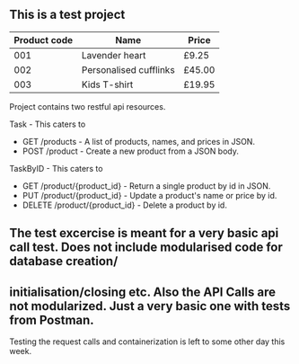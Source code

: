 ## This is a test project
| Product code  | Name  |  Price |
|---|---|---|
|  001 |  Lavender heart | £9.25  |
|  002 |  Personalised cufflinks | £45.00  |
|  003 |  Kids T-shirt | £19.95 |


Project contains two restful  api resources.

Task - This caters to 

* GET /products - A list of products, names, and prices in JSON.
* POST /product - Create a new product from a JSON body.

TaskByID - This caters to

* GET /product/{product_id} - Return a single product by id in JSON.
* PUT /product/{product_id} - Update a product's name or price by id.
* DELETE /product/{product_id} - Delete a product by id.

## The test excercise is meant for a very basic api call test. Does not include modularised code for database creation/
## initialisation/closing etc. Also the API Calls are not modularized. Just a very basic one with tests from Postman.

Testing the request calls and containerization is left to some other day this week.